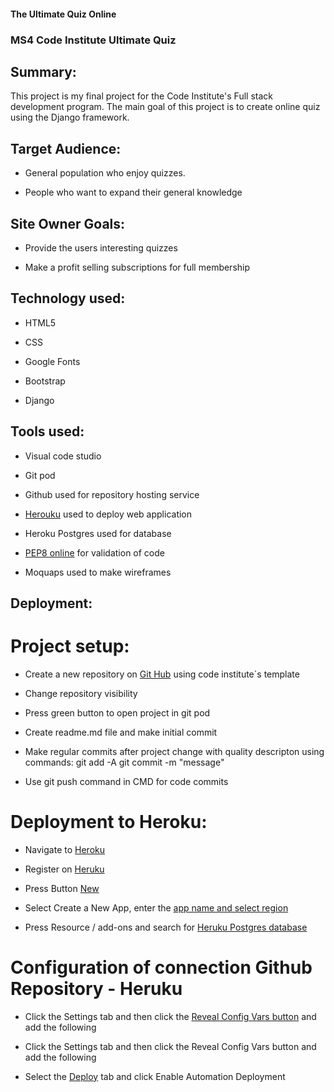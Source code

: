 #### The Ultimate Quiz Online

### MS4 Code Institute Ultimate Quiz


## Summary:

This project is my final project for the Code Institute's Full stack development program.
The main goal of this project is to create online quiz using the Django framework.


## Target Audience:

- General population who enjoy quizzes.

- People who want to expand their  general knowledge


## Site Owner Goals:

- Provide the users interesting quizzes

- Make a profit selling subscriptions for full membership 


## Technology used:

- HTML5

- CSS

- Google Fonts

- Bootstrap

- Django


## Tools used:

- Visual code studio

- Git pod

- Github used for repository hosting service

- [Herouku](https://id.heroku.com/login) used to deploy web application

- Heroku Postgres used for database

- [PEP8 online](http://pep8online.com/) for validation of code

- Moquaps used to make wireframes


## Deployment:

# Project setup:

- Create a new repository on [Git Hub](https://github.com) using code institute`s template

- Change repository visibility

- Press green button to open project in git pod

- Create readme.md file and make initial commit

- Make regular commits after project change with quality descripton using commands: git add -A git commit -m "message"

- Use git push command in CMD for code commits


# Deployment to Heroku:

- Navigate to [Heroku](https://id.heroku.com/login)

- Register on [Heruku](https://github.com/mariodragun/MS4-Django-Mario-Dragun/blob/main/images/deployment/heruku_button_new.JPG)

- Press Button [New](https://github.com/mariodragun/MS4-Django-Mario-Dragun/blob/main/images/deployment/heruku_button_new.JPG)

- Select Create a New App, enter the [app name and select region](https://github.com/mariodragun/MS4-Django-Mario-Dragun/blob/main/images/deployment/heruku_create_new_app.JPG)

- Press Resource / add-ons and search for [Heruku Postgres database](https://github.com/mariodragun/MS4-Django-Mario-Dragun/blob/main/images/deployment/heroku_postgres_database.JPG)


# Configuration of connection Github Repository - Heruku

- Click the Settings tab and then click the [Reveal Config Vars button](https://github.com/mariodragun/MS4-Django-Mario-Dragun/blob/main/images/deployment/heruku_config_vars.JPG) and add the following

- Click the Settings tab and then click the Reveal Config Vars button and add the following

- Select the [Deploy](https://github.com/mariodragun/MS4-Django-Mario-Dragun/blob/main/images/deployment/heruku_deployment.JPG) tab and click Enable Automation Deployment 
